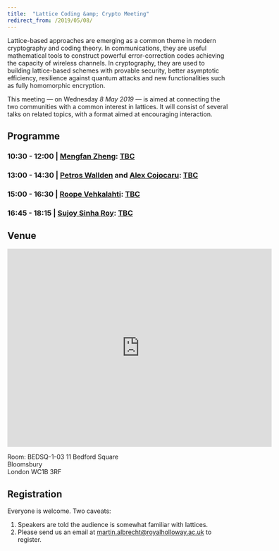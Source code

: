 ```yaml
---
title:  "Lattice Coding &amp; Crypto Meeting"
redirect_from: /2019/05/08/
---
```


Lattice-based approaches are emerging as a common theme in modern cryptography and coding theory. In communications, they are useful mathematical tools to construct powerful error-correction codes achieving the capacity of wireless channels. In cryptography, they are used to building lattice-based schemes with provable security, better asymptotic efficiency, resilience against quantum attacks and new functionalities such as fully homomorphic encryption.

This meeting — on Wednesday *8 May 2019* — is aimed at connecting the two communities with a common interest in lattices. It will consist of several talks on related topics, with a format aimed at encouraging interaction.

## Programme ##

### <span> 10:30 - 12:00 | [Mengfan Zheng](https://dblp.org/pers/z/Zheng:Mengfan)</span>: [TBC]() ###

### <span> 13:00 - 14:30 | [Petros Wallden](http://www.pwallden.gr/) and [Alex Cojocaru](https://www.inf.ed.ac.uk/people/students/Alexandru_Cojocaru.html)</span>: [TBC]() ###

### <span> 15:00 - 16:30 | [Roope Vehkalahti](https://people.aalto.fi/roope.vehkalahti)</span>: [TBC]() ###

### <span> 16:45 - 18:15 | [Sujoy Sinha Roy](https://www.cs.bham.ac.uk/~sinharos/)</span>: [TBC]() ###

## Venue ##

<iframe src="https://www.google.com/maps/embed?pb=!1m18!1m12!1m3!1d2482.639424114085!2d-0.1317048842295599!3d51.519830879637205!2m3!1f0!2f0!3f0!3m2!1i1024!2i768!4f13.1!3m3!1m2!1s0x48761b2df948f01d%3A0x26c5a650cb0f521a!2sRoyal+Holloway+University+of+London!5e0!3m2!1sen!2suk!4v1553607558218" width="600" height="450" frameborder="0" style="border:0" allowfullscreen></iframe>

Room: BEDSQ-1-03 
11 Bedford Square  
Bloomsbury  
London WC1B 3RF

## Registration ##

Everyone is welcome. Two caveats:

1. Speakers are told the audience is somewhat familiar with lattices.
2. Please send us an email at <martin.albrecht@royalholloway.ac.uk> to register.
